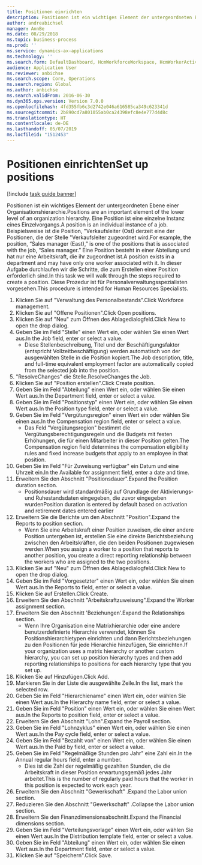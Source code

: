 ```yaml
---
title: Positionen einrichten
description: Positionen ist ein wichtiges Element der untergeordneten Ebene einer Organisationshierarchie.
author: andreabichsel
manager: AnnBe
ms.date: 08/29/2018
ms.topic: business-process
ms.prod: ''
ms.service: dynamics-ax-applications
ms.technology: ''
ms.search.form: DefaultDashboard, HcmWorkforceWorkspace, HcmWorkerActivityChart, HcmAllWorkersListPart, HcmPosition, HcmPositionNewPosition, HcmJobLookup, HcmPositionReportsToDialog, HcmPositionLookup, FinancialDimensionDefaultTemplatesLookup, DimensionLookup
audience: Application User
ms.reviewer: anbichse
ms.search.scope: Core, Operations
ms.search.region: Global
ms.author: anbichse
ms.search.validFrom: 2016-06-30
ms.dyn365.ops.version: Version 7.0.0
ms.openlocfilehash: 4fd355fb6c3d2742e046a616585ca349c623341d
ms.sourcegitcommit: 2b890cd7a801055ab0ca24398efc8e4e777d4d8c
ms.translationtype: HT
ms.contentlocale: de-DE
ms.lasthandoff: 05/07/2019
ms.locfileid: "1512453"
---
```

# <a name="set-up-positions"></a><span data-ttu-id="bd8de-103">Positionen einrichten</span><span class="sxs-lookup"><span data-stu-id="bd8de-103">Set up positions</span></span>

[!include [task guide banner](../../includes/task-guide-banner.md)]

<span data-ttu-id="bd8de-104">Positionen ist ein wichtiges Element der untergeordneten Ebene einer Organisationshierarchie.</span><span class="sxs-lookup"><span data-stu-id="bd8de-104">Positions are an important element of the lower level of an organization hierarchy.</span></span> <span data-ttu-id="bd8de-105">Eine Position ist eine einzelne Instanz eines Einzelvorgangs.</span><span class="sxs-lookup"><span data-stu-id="bd8de-105">A position is an individual instance of a job.</span></span> <span data-ttu-id="bd8de-106">Beispielsweise ist die Position, "Verkaufsleiter (Ost) derzeit eine der Positionen, die der Stelle "Verkaufsleiter zugeordnet wird.</span><span class="sxs-lookup"><span data-stu-id="bd8de-106">For example, the position, “Sales manager (East),” is one of the positions that is associated with the job, “Sales manager.”</span></span> <span data-ttu-id="bd8de-107">Eine Position besteht in einer Abteilung und hat nur eine Arbeitskraft, die ihr zugeordnet ist.</span><span class="sxs-lookup"><span data-stu-id="bd8de-107">A position exists in a department and may have only one worker associated with it.</span></span> <span data-ttu-id="bd8de-108">In dieser Aufgabe durchlaufen wir die Schritte, die zum Erstellen einer Position erforderlich sind.</span><span class="sxs-lookup"><span data-stu-id="bd8de-108">In this task we will walk through the steps required to create a position.</span></span> <span data-ttu-id="bd8de-109">Diese Prozedur ist für Personalverwaltungsspezialisten vorgesehen.</span><span class="sxs-lookup"><span data-stu-id="bd8de-109">This procedure is intended for Human Resources Specialists.</span></span>

1. <span data-ttu-id="bd8de-110">Klicken Sie auf "Verwaltung des Personalbestands".</span><span class="sxs-lookup"><span data-stu-id="bd8de-110">Click Workforce management.</span></span>
2. <span data-ttu-id="bd8de-111">Klicken Sie auf "Offene Positionen".</span><span class="sxs-lookup"><span data-stu-id="bd8de-111">Click Open positions.</span></span>
3. <span data-ttu-id="bd8de-112">Klicken Sie auf "Neu" zum Öffnen des Ablagedialogfeld.</span><span class="sxs-lookup"><span data-stu-id="bd8de-112">Click New to open the drop dialog.</span></span>
4. <span data-ttu-id="bd8de-113">Geben Sie im Feld "Stelle" einen Wert ein, oder wählen Sie einen Wert aus.</span><span class="sxs-lookup"><span data-stu-id="bd8de-113">In the Job field, enter or select a value.</span></span>
    * <span data-ttu-id="bd8de-114">Diese Stellenbeschreibung, Titel und der Beschäftigungsfaktor (entspricht Vollzeitbeschäftigung) werden automatisch von der ausgewählten Stelle in die Position kopiert.</span><span class="sxs-lookup"><span data-stu-id="bd8de-114">The Job description, title, and full-time equivalent employment factor are automatically copied from the selected job into the position.</span></span>  
5. <span data-ttu-id="bd8de-115">"ResolveChanges" die Stelle.</span><span class="sxs-lookup"><span data-stu-id="bd8de-115">ResolveChanges the Job.</span></span>
6. <span data-ttu-id="bd8de-116">Klicken Sie auf "Position erstellen".</span><span class="sxs-lookup"><span data-stu-id="bd8de-116">Click Create position.</span></span>
7. <span data-ttu-id="bd8de-117">Geben Sie im Feld "Abteilung" einen Wert ein, oder wählen Sie einen Wert aus.</span><span class="sxs-lookup"><span data-stu-id="bd8de-117">In the Department field, enter or select a value.</span></span>
8. <span data-ttu-id="bd8de-118">Geben Sie im Feld "Positionstyp" einen Wert ein, oder wählen Sie einen Wert aus.</span><span class="sxs-lookup"><span data-stu-id="bd8de-118">In the Position type field, enter or select a value.</span></span>
9. <span data-ttu-id="bd8de-119">Geben Sie im Feld "Vergütungsregion" einen Wert ein oder wählen Sie einen aus.</span><span class="sxs-lookup"><span data-stu-id="bd8de-119">In the Compensation region field, enter or select a value.</span></span>
    * <span data-ttu-id="bd8de-120">Das Feld "Vergütungsregion" bestimmt die Vergütungsberechtigungsregeln und die Budgets mit festen Erhöhungen, die für einen Mitarbeiter in dieser Position gelten.</span><span class="sxs-lookup"><span data-stu-id="bd8de-120">The Compensation region field determines the compensation eligibility rules and fixed increase budgets that apply to an employee in that position.</span></span>  
10. <span data-ttu-id="bd8de-121">Geben Sie im Feld "Für Zuweisung verfügbar" ein Datum und eine Uhrzeit ein.</span><span class="sxs-lookup"><span data-stu-id="bd8de-121">In the Available for assignment field, enter a date and time.</span></span>
11. <span data-ttu-id="bd8de-122">Erweitern Sie den Abschnitt "Positionsdauer".</span><span class="sxs-lookup"><span data-stu-id="bd8de-122">Expand the Position duration section.</span></span>
    * <span data-ttu-id="bd8de-123">Positionsdauer wird standardmäßig auf Grundlage der Aktivierungs- und Ruhestandsdaten eingegeben, die zuvor eingegeben wurden</span><span class="sxs-lookup"><span data-stu-id="bd8de-123">Position duration is entered by default based on activation and retirement dates entered earlier</span></span>  
12. <span data-ttu-id="bd8de-124">Erweitern Sie die Berichte um den Abschnitt "Position".</span><span class="sxs-lookup"><span data-stu-id="bd8de-124">Expand the Reports to position section.</span></span>
    * <span data-ttu-id="bd8de-125">Wenn Sie eine Arbeitskraft einer Position zuweisen, die einer andere Position untergeben ist, erstellen Sie eine direkte Berichtsbeziehung zwischen den Arbeitskräften, die den beiden Positionen zugewiesen werden.</span><span class="sxs-lookup"><span data-stu-id="bd8de-125">When you assign a worker to a position that reports to another position, you create a direct reporting relationship between the workers who are assigned to the two positions.</span></span>  
13. <span data-ttu-id="bd8de-126">Klicken Sie auf "Neu" zum Öffnen des Ablagedialogfeld.</span><span class="sxs-lookup"><span data-stu-id="bd8de-126">Click New to open the drop dialog.</span></span>
14. <span data-ttu-id="bd8de-127">Geben Sie im Feld "Vorgesetzter" einen Wert ein, oder wählen Sie einen Wert aus.</span><span class="sxs-lookup"><span data-stu-id="bd8de-127">In the Reports to field, enter or select a value.</span></span>
15. <span data-ttu-id="bd8de-128">Klicken Sie auf Erstellen.</span><span class="sxs-lookup"><span data-stu-id="bd8de-128">Click Create.</span></span>
16. <span data-ttu-id="bd8de-129">Erweitern Sie den Abschnitt "Arbeitskraftzuweisung".</span><span class="sxs-lookup"><span data-stu-id="bd8de-129">Expand the Worker assignment section.</span></span>
17. <span data-ttu-id="bd8de-130">Erweitern Sie den Abschnitt 'Beziehungen'.</span><span class="sxs-lookup"><span data-stu-id="bd8de-130">Expand the Relationships section.</span></span>
    * <span data-ttu-id="bd8de-131">Wenn Ihre Organisation eine Matrixhierarchie oder eine andere benutzerdefinierte Hierarchie verwendet, können Sie Positionshierarchietypen einrichten und dann Berichtsbeziehungen zu den Positionen für jede Hierarchie hinzufügen, Sie einrichten.</span><span class="sxs-lookup"><span data-stu-id="bd8de-131">If your organization uses a matrix hierarchy or another custom hierarchy, you can set up position hierarchy types and then add reporting relationships to positions for each hierarchy type that you set up.</span></span>  
18. <span data-ttu-id="bd8de-132">Klicken Sie auf Hinzufügen.</span><span class="sxs-lookup"><span data-stu-id="bd8de-132">Click Add.</span></span>
19. <span data-ttu-id="bd8de-133">Markieren Sie in der Liste die ausgewählte Zeile.</span><span class="sxs-lookup"><span data-stu-id="bd8de-133">In the list, mark the selected row.</span></span>
20. <span data-ttu-id="bd8de-134">Geben Sie im Feld "Hierarchiename" einen Wert ein, oder wählen Sie einen Wert aus.</span><span class="sxs-lookup"><span data-stu-id="bd8de-134">In the Hierarchy name field, enter or select a value.</span></span>
21. <span data-ttu-id="bd8de-135">Geben Sie im Feld "Position" einen Wert ein, oder wählen Sie einen Wert aus.</span><span class="sxs-lookup"><span data-stu-id="bd8de-135">In the Reports to position field, enter or select a value.</span></span>
22. <span data-ttu-id="bd8de-136">Erweitern Sie den Abschnitt "Lohn".</span><span class="sxs-lookup"><span data-stu-id="bd8de-136">Expand the Payroll section.</span></span>
23. <span data-ttu-id="bd8de-137">Geben Sie im Feld "Lohnzyklus" einen Wert ein, oder wählen Sie einen Wert aus.</span><span class="sxs-lookup"><span data-stu-id="bd8de-137">In the Pay cycle field, enter or select a value.</span></span>
24. <span data-ttu-id="bd8de-138">Geben Sie im Feld "Bezahlt von" einen Wert ein, oder wählen Sie einen Wert aus.</span><span class="sxs-lookup"><span data-stu-id="bd8de-138">In the Paid by field, enter or select a value.</span></span>
25. <span data-ttu-id="bd8de-139">Geben Sie im Feld "Regelmäßige Stunden pro Jahr" eine Zahl ein.</span><span class="sxs-lookup"><span data-stu-id="bd8de-139">In the Annual regular hours field, enter a number.</span></span>
    * <span data-ttu-id="bd8de-140">Dies ist die Zahl der regelmäßig gezahlten Stunden, die die Arbeitskraft in dieser Position erwartungsgemäß jedes Jahr arbeitet.</span><span class="sxs-lookup"><span data-stu-id="bd8de-140">This is the number of regularly paid hours that the worker in this position is expected to work each year.</span></span>  
26. <span data-ttu-id="bd8de-141">Erweitern Sie den Abschnitt "Gewerkschaft" .</span><span class="sxs-lookup"><span data-stu-id="bd8de-141">Expand the Labor union section.</span></span>
27. <span data-ttu-id="bd8de-142">Reduzieren Sie den Abschnitt "Gewerkschaft" .</span><span class="sxs-lookup"><span data-stu-id="bd8de-142">Collapse the Labor union section.</span></span>
28. <span data-ttu-id="bd8de-143">Erweitern Sie den Finanzdimensionsabschnitt.</span><span class="sxs-lookup"><span data-stu-id="bd8de-143">Expand the Financial dimensions section.</span></span>
29. <span data-ttu-id="bd8de-144">Geben Sie im Feld "Verteilungsvorlage" einen Wert ein, oder wählen Sie einen Wert aus.</span><span class="sxs-lookup"><span data-stu-id="bd8de-144">In the Distribution template field, enter or select a value.</span></span>
30. <span data-ttu-id="bd8de-145">Geben Sie im Feld "Abteilung" einen Wert ein, oder wählen Sie einen Wert aus.</span><span class="sxs-lookup"><span data-stu-id="bd8de-145">In the Department field, enter or select a value.</span></span>
31. <span data-ttu-id="bd8de-146">Klicken Sie auf "Speichern".</span><span class="sxs-lookup"><span data-stu-id="bd8de-146">Click Save.</span></span>

